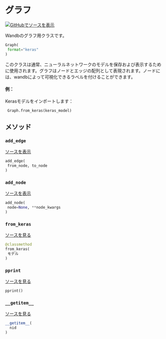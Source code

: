 # グラフ

[![](https://www.tensorflow.org/images/GitHub-Mark-32px.png)GitHubでソースを表示](https://www.github.com/wandb/client/tree/c4726707ed83ebb270a2cf84c4fd17b8684ff699/wandb/data_types.py#L1389-L1550)

Wandbのグラフ用クラスです。

```python
Graph(
 format="keras"
)
```

このクラスは通常、ニューラルネットワークのモデルを保存および表示するために使用されます。グラフはノードとエッジの配列として表現されます。ノードには、wandbによって可視化できるラベルを付けることができます。

#### 例：

Kerasモデルをインポートします：
```
 Graph.from_keras(keras_model)
```
## メソッド

### `add_edge`

[ソースを表示](https://www.github.com/wandb/client/tree/c4726707ed83ebb270a2cf84c4fd17b8684ff699/wandb/data_types.py#L1476-L1480)

```python
add_edge(
 from_node, to_node
)
```

### `add_node`

[ソースを表示](https://www.github.com/wandb/client/tree/c4726707ed83ebb270a2cf84c4fd17b8684ff699/wandb/data_types.py#L1462-L1474)

```python
add_node(
 node=None, **node_kwargs
)
```
### `from_keras`



[ソースを見る](https://www.github.com/wandb/client/tree/c4726707ed83ebb270a2cf84c4fd17b8684ff699/wandb/data_types.py#L1482-L1511)

```python
@classmethod
from_keras(
 モデル
)
```




### `pprint`



[ソースを見る](https://www.github.com/wandb/client/tree/c4726707ed83ebb270a2cf84c4fd17b8684ff699/wandb/data_types.py#L1456-L1460)

```python
pprint()
```
### `__getitem__`

[ソースを見る](https://www.github.com/wandb/client/tree/c4726707ed83ebb270a2cf84c4fd17b8684ff699/wandb/data_types.py#L1453-L1454)

```python
__getitem__(
  nid
)
```